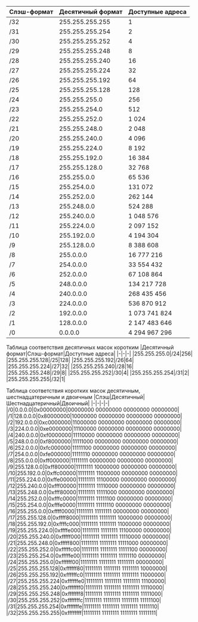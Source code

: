 |Слэш-формат|Десятичный формат|Доступные адреса|
|-|-|-|
|/32|255.255.255.255|1|
|/31|255.255.255.254|2|
|/30|255.255.255.252|4|
|/29|255.255.255.248|8|
|/28|255.255.255.240|16|
|/27|255.255.255.224|32|
|/26|255.255.255.192|64|
|/25|255.255.255.128|128|
|/24|255.255.255.0|256|
|/23|255.255.254.0|512|
|/22|255.255.252.0|1 024|
|/21|255.255.248.0|2 048|
|/20|255.255.240.0|4 096|
|/19|255.255.224.0|8 192|
|/18|255.255.192.0|16 384|
|/17|255.255.128.0|32 768|
|/16|255.255.0.0|65 536|
|/15|255.254.0.0|131 072|
|/14|255.252.0.0|262 144|
|/13|255.248.0.0|524 288|
|/12|255.240.0.0|1 048 576|
|/11|255.224.0.0|2 097 152|
|/10|255.192.0.0|4 194 304|
|/9|255.128.0.0|8 388 608|
|/8|255.0.0.0|16 777 216|
|/7|254.0.0.0|33 554 432|
|/6|252.0.0.0|67 108 864|
|/5|248.0.0.0|134 217 728|
|/4|240.0.0.0|268 435 456|
|/3|224.0.0.0|536 870 912|
|/2|192.0.0.0|1 073 741 824|
|/1|128.0.0.0|2 147 483 646|
|/0|0.0.0.0|4 294 967 296|


Таблица соответствия десятичных масок коротким
|Десятичный формат|Слэш-формат|Доступные адреса|
|-|-|-|
|255.255.255.0|/24|256|
|255.255.255.128|/25|128|
|255.255.255.192|/26|64|
|255.255.255.224|/27|32|
|255.255.255.240|/28|16|
|255.255.255.248|/29|8|
|255.255.255.252|/30|4|
|255.255.255.254|/31|2|
|255.255.255.255|/32|1|


Таблица соответствия коротких масок десятичным, шестнадцатеричным и двоичным
|Слэш|Десятичный|Шестнадцатеричный|Двоичный|
|-|-|-|-|
|/0|0.0.0.0|0x00000000|00000000 00000000 00000000 00000000|
|/1|128.0.0.0|0x80000000|10000000 00000000 00000000 00000000|
|/2|192.0.0.0|0xc0000000|11000000 00000000 00000000 00000000|
|/3|224.0.0.0|0xe0000000|11100000 00000000 00000000 00000000|
|/4|240.0.0.0|0xf0000000|11110000 00000000 00000000 00000000|
|/5|248.0.0.0|0xf8000000|11111000 00000000 00000000 00000000|
|/6|252.0.0.0|0xfc000000|11111100 00000000 00000000 00000000|
|/7|254.0.0.0|0xfe000000|11111110 00000000 00000000 00000000|
|/8|255.0.0.0|0xff000000|11111111 00000000 00000000 00000000|
|/9|255.128.0.0|0xff800000|11111111 10000000 00000000 00000000|
|/10|255.192.0.0|0xffc00000|11111111 11000000 00000000 00000000|
|/11|255.224.0.0|0xffe00000|11111111 11100000 00000000 00000000|
|/12|255.240.0.0|0xfff00000|11111111 11110000 00000000 00000000|
|/13|255.248.0.0|0xfff80000|11111111 11111000 00000000 00000000|
|/14|255.252.0.0|0xfffc0000|11111111 11111100 00000000 00000000|
|/15|255.254.0.0|0xfffe0000|11111111 11111110 00000000 00000000|
|/16|255.255.0.0|0xffff0000|11111111 11111111 00000000 00000000|
|/17|255.255.128.0|0xffff8000|11111111 11111111 10000000 00000000|
|/18|255.255.192.0|0xffffc000|11111111 11111111 11000000 00000000|
|/19|255.255.224.0|0xffffe000|11111111 11111111 11100000 00000000|
|/20|255.255.240.0|0xfffff000|11111111 11111111 11110000 00000000|
|/21|255.255.248.0|0xfffff800|11111111 11111111 11111000 00000000|
|/22|255.255.252.0|0xfffffc00|11111111 11111111 11111100 00000000|
|/23|255.255.254.0|0xfffffe00|11111111 11111111 11111110 00000000|
|/24|255.255.255.0|0xffffff00|11111111 11111111 11111111 00000000|
|/25|255.255.255.128|0xffffff80|11111111 11111111 11111111 10000000|
|/26|255.255.255.192|0xffffffc0|11111111 11111111 11111111 11000000|
|/27|255.255.255.224|0xffffffe0|11111111 11111111 11111111 11100000|
|/28|255.255.255.240|0xfffffff0|11111111 11111111 11111111 11110000|
|/29|255.255.255.248|0xfffffff8|11111111 11111111 11111111 11111000|
|/30|255.255.255.252|0xfffffffc|11111111 11111111 11111111 11111100|
|/31|255.255.255.254|0xfffffffe|11111111 11111111 11111111 11111110|
|/32|255.255.255.255|0xffffffff|11111111 11111111 11111111 11111111|



